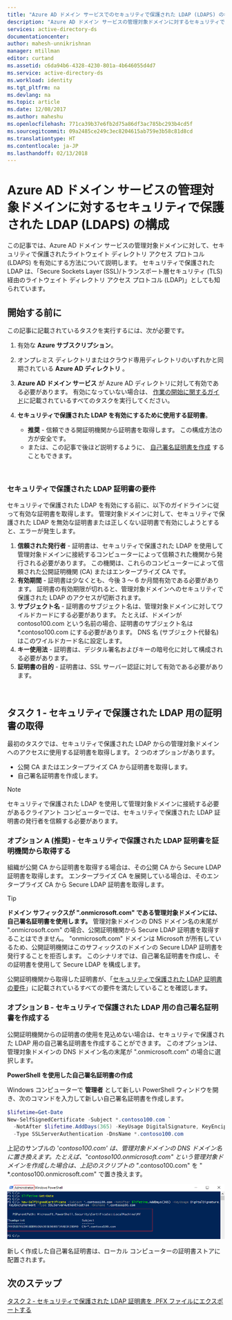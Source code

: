 ```yaml
---
title: "Azure AD ドメイン サービスでのセキュリティで保護された LDAP (LDAPS) の構成 | Microsoft Docs"
description: "Azure AD ドメイン サービスの管理対象ドメインに対するセキュリティで保護された LDAP (LDAPS) の構成"
services: active-directory-ds
documentationcenter: 
author: mahesh-unnikrishnan
manager: mtillman
editor: curtand
ms.assetid: c6da94b6-4328-4230-801a-4b646055d4d7
ms.service: active-directory-ds
ms.workload: identity
ms.tgt_pltfrm: na
ms.devlang: na
ms.topic: article
ms.date: 12/08/2017
ms.author: maheshu
ms.openlocfilehash: 771ca39b37e6fb2d75a86df3ac785bc293b4cd5f
ms.sourcegitcommit: 09a2485ce249c3ec8204615ab759e3b58c81d8cd
ms.translationtype: HT
ms.contentlocale: ja-JP
ms.lasthandoff: 02/13/2018
---
```

# <a name="configure-secure-ldap-ldaps-for-an-azure-ad-domain-services-managed-domain"></a>Azure AD ドメイン サービスの管理対象ドメインに対するセキュリティで保護された LDAP (LDAPS) の構成
この記事では、Azure AD ドメイン サービスの管理対象ドメインに対して、セキュリティで保護されたライトウェイト ディレクトリ アクセス プロトコル (LDAPS) を有効にする方法について説明します。 セキュリティで保護された LDAP は、「Secure Sockets Layer (SSL)/トランスポート層セキュリティ (TLS) 経由のライトウェイト ディレクトリ アクセス プロトコル (LDAP)」としても知られています。

## <a name="before-you-begin"></a>開始する前に
この記事に記載されているタスクを実行するには、次が必要です。

1. 有効な **Azure サブスクリプション**。
2. オンプレミス ディレクトリまたはクラウド専用ディレクトリのいずれかと同期されている **Azure AD ディレクトリ** 。
3. **Azure AD ドメイン サービス** が Azure AD ディレクトリに対して有効である必要があります。 有効になっていない場合は、 [作業の開始に関するガイド](active-directory-ds-getting-started.md)に記載されているすべてのタスクを実行してください。
4. **セキュリティで保護された LDAP を有効にするために使用する証明書**。

   * **推奨** - 信頼できる開証明機関から証明書を取得します。 この構成方法の方が安全です。
   * または、この記事で後ほど説明するように、 [自己署名証明書を作成](#task-1---obtain-a-certificate-for-secure-ldap) することもできます。

<br>

### <a name="requirements-for-the-secure-ldap-certificate"></a>セキュリティで保護された LDAP 証明書の要件
セキュリティで保護された LDAP を有効にする前に、以下のガイドラインに従って有効な証明書を取得します。 管理対象ドメインに対して、セキュリティで保護された LDAP を無効な証明書または正しくない証明書で有効にしようとすると、エラーが発生します。

1. **信頼された発行者** - 証明書は、セキュリティで保護された LDAP を使用して管理対象ドメインに接続するコンピューターによって信頼された機関から発行される必要があります。 この機関は、これらのコンピューターによって信頼された公開証明機関 (CA) またはエンタープライズ CA です。
2. **有効期間** - 証明書は少なくとも、今後 3 ～ 6 か月間有効である必要があります。 証明書の有効期限が切れると、管理対象ドメインへのセキュリティで保護された LDAP のアクセスが切断されます。
3. **サブジェクト名** - 証明書のサブジェクト名は、管理対象ドメインに対してワイルドカードにする必要があります。 たとえば、ドメインが contoso100.com という名前の場合、証明書のサブジェクト名は *.contoso100.com にする必要があります。 DNS 名 (サブジェクト代替名) はこのワイルドカード名に設定します。
4. **キー使用法** - 証明書は、デジタル署名およびキーの暗号化に対して構成される必要があります。
5. **証明書の目的** - 証明書は、SSL サーバー認証に対して有効である必要があります。

<br>

## <a name="task-1---obtain-a-certificate-for-secure-ldap"></a>タスク 1 - セキュリティで保護された LDAP 用の証明書の取得
最初のタスクでは、セキュリティで保護された LDAP からの管理対象ドメインへのアクセスに使用する証明書を取得します。 2 つのオプションがあります。

* 公開 CA またはエンタープライズ CA から証明書を取得します。
* 自己署名証明書を作成します。

> [!NOTE]
> セキュリティで保護された LDAP を使用して管理対象ドメインに接続する必要があるクライアント コンピューターでは、セキュリティで保護された LDAP 証明書の発行者を信頼する必要があります。
>

### <a name="option-a-recommended---obtain-a-secure-ldap-certificate-from-a-certification-authority"></a>オプション A (推奨) - セキュリティで保護された LDAP 証明書を証明機関から取得する
組織が公開 CA から証明書を取得する場合は、その公開 CA から Secure LDAP 証明書を取得します。 エンタープライズ CA を展開している場合は、そのエンタープライズ CA から Secure LDAP 証明書を取得します。

> [!TIP]
> **ドメイン サフィックスが ".onmicrosoft.com" である管理対象ドメインには、自己署名証明書を使用します。**
> 管理対象ドメインの DNS ドメイン名の末尾が ".onmicrosoft.com" の場合、公開証明機関から Secure LDAP 証明書を取得することはできません。 "onmicrosoft.com" ドメインは Microsoft が所有しているため、公開証明機関はこのサフィックスのドメインの Secure LDAP 証明書を発行することを拒否します。 このシナリオでは、自己署名証明書を作成し、その証明書を使用して Secure LDAP を構成します。
>

公開証明機関から取得した証明書が、「[セキュリティで保護された LDAP 証明書の要件](#requirements-for-the-secure-ldap-certificate)」に記載されているすべての要件を満たしていることを確認します。


### <a name="option-b---create-a-self-signed-certificate-for-secure-ldap"></a>オプション B - セキュリティで保護された LDAP 用の自己署名証明書を作成する
公開証明機関からの証明書の使用を見込めない場合は、セキュリティで保護された LDAP 用の自己署名証明書を作成することができます。 このオプションは、管理対象ドメインの DNS ドメイン名の末尾が ".onmicrosoft.com" の場合に選択します。

**PowerShell を使用した自己署名証明書の作成**

Windows コンピューターで **管理者** として新しい PowerShell ウィンドウを開き、次のコマンドを入力して新しい自己署名証明書を作成します。

```powershell
$lifetime=Get-Date
New-SelfSignedCertificate -Subject *.contoso100.com `
  -NotAfter $lifetime.AddDays(365) -KeyUsage DigitalSignature, KeyEncipherment `
  -Type SSLServerAuthentication -DnsName *.contoso100.com
```

上記のサンプルの '*contoso100.com' は、管理対象ドメインの DNS ドメイン名に置き換えます。たとえば、"contoso100.onmicrosoft.com" という管理対象ドメインを作成した場合は、上記のスクリプトの "*.contoso100.com" を " *.contoso100.onmicrosoft.com" で置き換えます。

![Azure AD ディレクトリの選択](./media/active-directory-domain-services-admin-guide/secure-ldap-powershell-create-self-signed-cert.png)

新しく作成した自己署名証明書は、ローカル コンピューターの証明書ストアに配置されます。


## <a name="next-step"></a>次のステップ
[タスク 2 - セキュリティで保護された LDAP 証明書を .PFX ファイルにエクスポートする](active-directory-ds-admin-guide-configure-secure-ldap-export-pfx.md)
